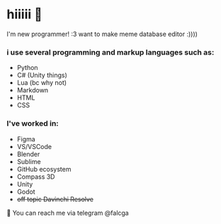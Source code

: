 # hiiiii 👋
I'm new programmer! :3
want to make meme database editor :))))
### i use several programming and markup languages  such as:
 - Python
 - C# (Unity things)
 - Lua (bc why not)
- Markdown
- HTML
- CSS

### I've worked in:
- Figma
- VS/VSCode
- Blender
- Sublime
- GitHub ecosystem
- Compass 3D
- Unity
- Godot
- ~~off topic Davinchi Resolve~~

📱 You can reach me via telegram @falcga
<!--
**falcga/falcga** is a ✨ _special_ ✨ repository because its `README.md` (this file) appears on your GitHub profile.

Here are some ideas to get you started:

- 🔭 I’m currently working on ...
- 🌱 I’m currently learning ...
- 👯 I’m looking to collaborate on ...
- 🤔 I’m looking for help with ...
- 💬 Ask me about ...
- 📫 How to reach me: ...
- 😄 Pronouns: ...
- ⚡ Fun fact: ...
-->
